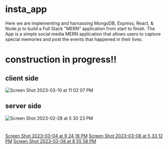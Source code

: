 # insta_app
Here we are implementing and harnassing MongoDB, Express, React, & Node.js to build a Full Stack "MERN" application from start to finish. The App is a simple social media MERN application that allows users to capture special memories and post the events that happened in their lives.
# construction in progress!!
## client side
![Screen Shot 2023-03-10 at 11 02 07 PM](https://user-images.githubusercontent.com/72527380/224463838-15bc9110-a1bb-4c79-ad42-da08379962cb.png)
## server side
![Screen Shot 2023-02-28 at 5 30 23 PM](https://user-images.githubusercontent.com/72527380/221996365-15ad61c8-7a8d-4cdf-aae9-09c12ec9822b.png)
#
[Screen Shot 2023-03-04 at 9 24 18 PM](https://user-images.githubusercontent.com/72527380/222938235-0a123a35-4e18-4ff7-99d9-c721ab419d40.png)
[Screen Shot 2023-03-08 at 5 33 12 PM](https://user-images.githubusercontent.com/72527380/223866610-06399f41-7e00-4dc2-949b-6c76beafbe6b.png)
[Screen Shot 2023-03-08 at 8 55 58 PM](https://user-images.githubusercontent.com/72527380/223895622-61d2e095-9838-4807-9e0a-a963e528a288.png)
